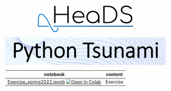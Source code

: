 <p align="center">
    <img src="../figures/HeaDS_logo_large_withTitle.png" width="300">
</p>
<p align="center">
   <img src="../figures/tsunami_logo.PNG" width="600">
  
notebook             | content
----                 | ------
[Exercise_spring2022.ipynb](Exercise_spring2022.ipynb) [![Open In Colab](https://colab.research.google.com/assets/colab-badge.svg)](https://colab.research.google.com/github/Center-for-Health-Data-Science/PythonTsunami/blob/spring2022/Exercise/Exercise_spring2022.ipynb) | Exercise

